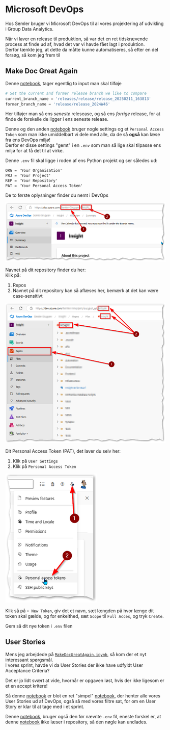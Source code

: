 # Microsoft DevOps

Hos Semler bruger vi Microsoft DevOps til al vores projektering af udvikling i Group Data Analytics.

Når vi laver en release til produktion, så var det en ret tidskrævende process at finde ud af, hvad det var vi havde fået lagt i produktion.  
Derfor tænkte jeg, at dette da måtte kunne automatiseres, så efter en del forsøg, så kom jeg frem til

## Make Doc Great Again

Denne [notebook](./MakeDocGreatAgain.ipynb), tager egentlig to input man skal tilføje

```python
# Set the current and former release branch we like to compare
current_branch_name = 'releases/release/release_20250211_163813'
former_branch_name = 'release/release_2024W46'
```

Her tilføjer man så ens _seneste_ relesease, og så ens _forrige_ release, for at finde de forskelle de ligger i ens seneste release.

Denne og den anden [notebook](./UserStories.ipynb) bruger nogle settings og et `Personal Access Token` som man ikke umiddelbart vi dele med alle, da de så **også** kan læse fra ens DevOps miljø!  
Derfor er disse settings "gemt" i en `.env` som man så lige skal tilpasse ens miljø for at få det til at virke.

Denne `.env` fil skal ligge i roden af ens Python projekt og ser således ud:

```
ORG = 'Your Organisation'
PRJ = 'Your Project'
REP = 'Your Repository'
PAT = 'Your Personal Access Token'
```

De to første oplysninger finder du nemt i DevOps

![Settings](../media/devops.png)

Navnet på dit repository finder du her:  
Klik på:
1. Repos
2. Navnet på dit repository kan så aflæses her, bemærk at det kan være case-sensitivt

![Repo](../media/git.png)

Dit Personal Access Token (PAT), det laver du selv her:  
1. Klik på `User Settings`
2. Klik på `Personal Access Token`

![PAT](../media/pat.png)

Klik så på `+ New Token`, giv det et navn, sæt længden på hvor længe dit token skal gælde, og for enkelthed, sæt `Scope` til `Full Acces`, og tryk `Create`.

Gem så dit nye token i `.env` filen

## User Stories

Mens jeg arbejdede på [`MakeDocGreatAgain.ipynb`](MakeDocGreatAgain.ipynb), så kom der et nyt interessant spørgsmål.  
I vores sprint, havde vi da User Stories der ikke have udfyldt User Acceptance Criteria?

Det er jo lidt svært at vide, hvornår er opgaven løst, hvis der ikke ligesom er et en accept kritere!

Så denne [notebook](UserStories.ipynb) er blot en ret "simpel" [notebook](UserStories.ipynb), der henter alle vores User Stories ud af DevOps, også så med vores filtre sat, for om en User Story er klar til at tage med i et sprint.

Denne [notebook](UserStories.ipynb), bruger også den før nævnte `.env` fil, eneste forskel er, at denne [notebook](UserStories.ipynb) ikke læser i repository, så den nøgle kan undlades.
